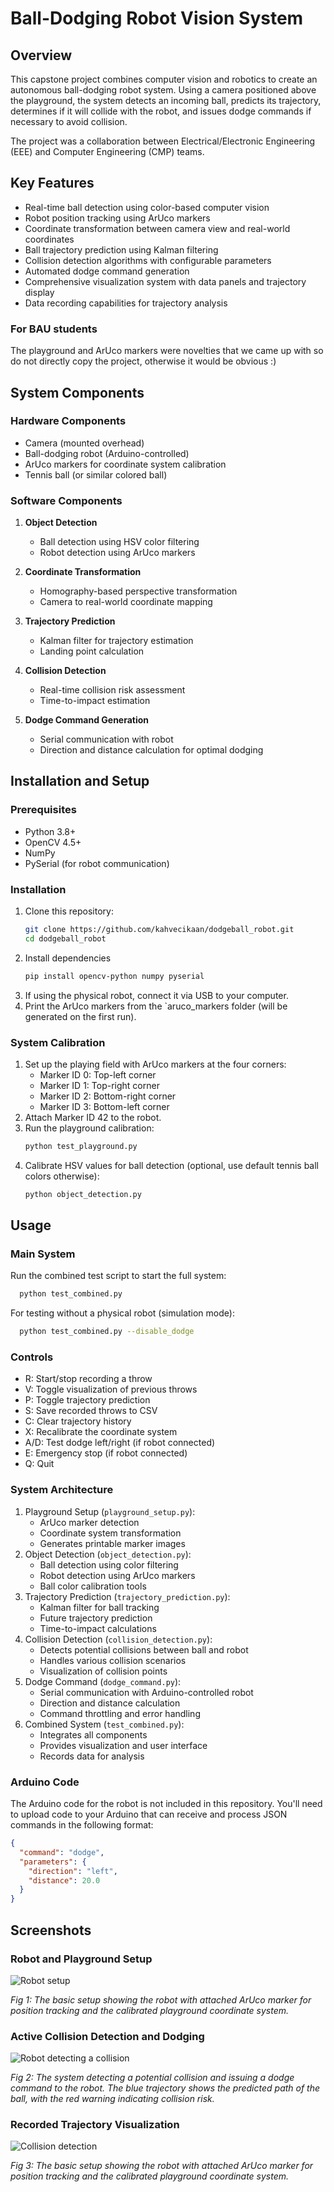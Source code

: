 # Ball-Dodging Robot Vision System

## Overview

This capstone project combines computer vision and robotics to create an autonomous ball-dodging robot system. Using a camera positioned above the playground, the system detects an incoming ball, predicts its trajectory, determines if it will collide with the robot, and issues dodge commands if necessary to avoid collision.

The project was a collaboration between Electrical/Electronic Engineering (EEE) and Computer Engineering (CMP) teams.

## Key Features

- Real-time ball detection using color-based computer vision
- Robot position tracking using ArUco markers
- Coordinate transformation between camera view and real-world coordinates
- Ball trajectory prediction using Kalman filtering
- Collision detection algorithms with configurable parameters
- Automated dodge command generation
- Comprehensive visualization system with data panels and trajectory display
- Data recording capabilities for trajectory analysis


### For BAU students
The playground and ArUco markers were novelties that we came up with so do not directly
copy the project, otherwise it would be obvious :)

## System Components

### Hardware Components
- Camera (mounted overhead)
- Ball-dodging robot (Arduino-controlled)
- ArUco markers for coordinate system calibration
- Tennis ball (or similar colored ball)

### Software Components
1. **Object Detection**
   - Ball detection using HSV color filtering
   - Robot detection using ArUco markers
   
2. **Coordinate Transformation**
   - Homography-based perspective transformation
   - Camera to real-world coordinate mapping
   
3. **Trajectory Prediction**
   - Kalman filter for trajectory estimation
   - Landing point calculation
   
4. **Collision Detection**
   - Real-time collision risk assessment
   - Time-to-impact estimation
   
5. **Dodge Command Generation**
   - Serial communication with robot
   - Direction and distance calculation for optimal dodging


## Installation and Setup

### Prerequisites
- Python 3.8+
- OpenCV 4.5+
- NumPy
- PySerial (for robot communication)

### Installation
1. Clone this repository:
   ```bash
   git clone https://github.com/kahvecikaan/dodgeball_robot.git
   cd dodgeball_robot
2. Install dependencies
    ```bash
   pip install opencv-python numpy pyserial
3. If using the physical robot, connect it via USB to your computer.
4. Print the ArUco markers from the `aruco_markers folder (will be generated on the first run).

### System Calibration
1. Set up the playing field with ArUco markers at the four corners:
   - Marker ID 0: Top-left corner
   - Marker ID 1: Top-right corner
   - Marker ID 2: Bottom-right corner
   - Marker ID 3: Bottom-left corner
2. Attach Marker ID 42 to the robot.
3. Run the playground calibration:
    ```bash
   python test_playground.py
4. Calibrate HSV values for ball detection (optional, use default tennis ball colors otherwise):
    ```bash
   python object_detection.py
   
## Usage

### Main System
Run the combined test script to start the full system:
```bash
  python test_combined.py
```

For testing without a physical robot (simulation mode):
```bash
  python test_combined.py --disable_dodge
```

### Controls
- R: Start/stop recording a throw
- V: Toggle visualization of previous throws
- P: Toggle trajectory prediction
- S: Save recorded throws to CSV
- C: Clear trajectory history
- X: Recalibrate the coordinate system
- A/D: Test dodge left/right (if robot connected)
- E: Emergency stop (if robot connected)
- Q: Quit

### System Architecture

1. Playground Setup (`playground_setup.py`):
   * ArUco marker detection
   * Coordinate system transformation
   * Generates printable marker images
2. Object Detection (`object_detection.py`):
   * Ball detection using color filtering
   * Robot detection using ArUco markers
   * Ball color calibration tools
3. Trajectory Prediction (`trajectory_prediction.py`):
   * Kalman filter for ball tracking
   * Future trajectory prediction
   * Time-to-impact calculations
4. Collision Detection (`collision_detection.py`):
   * Detects potential collisions between ball and robot
   * Handles various collision scenarios
   * Visualization of collision points
5. Dodge Command (`dodge_command.py`):
   * Serial communication with Arduino-controlled robot
   * Direction and distance calculation
   * Command throttling and error handling
6. Combined System (`test_combined.py`):
   * Integrates all components
   * Provides visualization and user interface
   * Records data for analysis

### Arduino Code
The Arduino code for the robot is not included in this repository. You'll need to upload code to your 
Arduino that can receive and process JSON commands in the following format:

```json
{
  "command": "dodge",
  "parameters": {
    "direction": "left",
    "distance": 20.0
  }
}
```

## Screenshots

### Robot and Playground Setup
![Robot setup](images/robot_setup.png)

*Fig 1: The basic setup showing the robot with attached ArUco marker for position tracking 
and the calibrated playground coordinate system.*


### Active Collision Detection and Dodging
![Robot detecting a collision](images/collision_detection.png)

*Fig 2: The system detecting a potential collision and issuing a dodge command to the robot. 
The blue trajectory shows the predicted path of the ball, with the red warning indicating collision risk.*



### Recorded Trajectory Visualization
![Collision detection](images/trajectory_visualization.png)

*Fig 3: The basic setup showing the robot with attached ArUco marker for position tracking 
and the calibrated playground coordinate system.*


